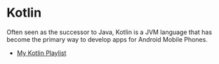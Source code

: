 # Kotlin

Often seen as the successor to Java, Kotlin is a JVM language that has become the primary way to develop apps for Android Mobile Phones.

- [My Kotlin Playlist](https://youtube.com/playlist?list=PLY6oTPmKnKba9Xg06DR67IxdppdKsQZ_s)
